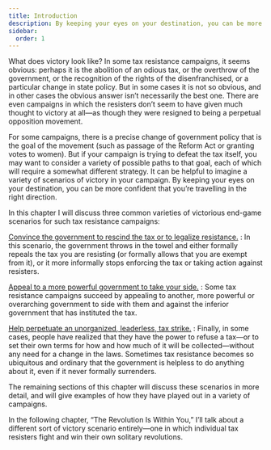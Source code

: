 ```yaml
---
title: Introduction
description: By keeping your eyes on your destination, you can be more confident that you’re travelling in the right direction.
sidebar:
  order: 1
---
```

What does victory look like? In some tax resistance campaigns, it seems obvious: perhaps it is the abolition of an odious tax, or the overthrow of the government, or the recognition of the rights of the disenfranchised, or a particular change in state policy.
But in some cases it is not so obvious, and in other cases the obvious answer isn’t necessarily the best one.
There are even campaigns in which the resisters don’t seem to have given much thought to victory at all—as though they were resigned to being a perpetual opposition movement.

For some campaigns, there is a precise change of government policy that is the goal of the movement (such as passage of the Reform Act or granting votes to women).
But if your campaign is trying to defeat the tax itself, you may want to consider a variety of possible paths to that goal, each of which will require a somewhat different strategy.
It can be helpful to imagine a variety of scenarios of victory in your campaign.
By keeping your eyes on your destination, you can be more confident that you’re travelling in the right direction.

In this chapter I will discuss three common varieties of victorious end-game scenarios for such tax resistance campaigns:

[Convince the government to rescind the tax or to legalize resistance.](../convincegovernmenttorescindtax/)
: In this scenario, the government throws in the towel and either formally repeals the tax you are resisting (or formally allows that you are exempt from it), or it more informally stops enforcing the tax or taking action against resisters.

[Appeal to a more powerful government to take your side.](../appealtoamorepowerfulgovernment/)
: Some tax resistance campaigns succeed by appealing to another, more powerful or overarching government to side with them and against the inferior government that has instituted the tax.

[Help perpetuate an unorganized, leaderless, tax strike.](../perpetuatealeaderlesstaxstrike/)
: Finally, in some cases, people have realized that they have the power to refuse a tax—or to set their own terms for how and how much of it will be collected—without any need for a change in the laws. Sometimes tax resistance becomes so ubiquitous and ordinary that the government is helpless to do anything about it, even if it never formally surrenders.

The remaining sections of this chapter will discuss these scenarios in more detail, and will give examples of how they have played out in a variety of campaigns.

In the following chapter, “The Revolution Is Within You,” I’ll talk about a different sort of victory scenario entirely—one in which individual tax resisters fight and win their own solitary revolutions.
